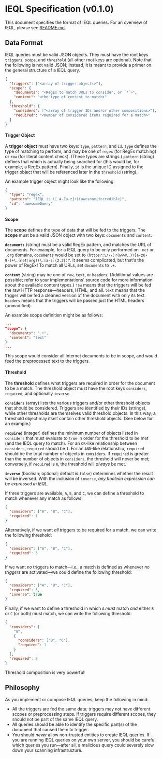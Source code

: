 # IEQL Specification (v0.1.0)

This document specifies the format of IEQL queries. For an overview of IEQL, please see [README.md](README.md).

## Data Format

IEQL queries must be valid JSON objects. They must have the root keys `triggers`, `scope`, and `threshold` (all other root keys are optional). Note that the following is not valid JSON; instead, it is meant to provide a primer on the general structure of a IEQL query.

```json
{
  "triggers": ["<array of trigger objects>"],
  "scope": {
    "documents": "<RegEx to match URLs to consider, or `*`>",
    "content": "<the type of content to match>"
  },
  "threshold": {
    "considers": ["<array of trigger IDs and/or other compositions>"],
    "required": "<number of considered items required for a match>"
  }
}
```

#### Trigger Object

A **trigger object** must have two keys: `type`, `pattern`, and `id`. `type` defines the type of matching to perform, and may be one of `regex` (for RegEx matching) or `raw` (for literal content check). (These types are strings.) `pattern` (string) defines that which is actually being searched for (this would be, for example, a RegEx pattern). Finally, `id` is the unique ID assigned to the trigger object that will be referenced later in the `threshold` (string).

An example trigger object might look like the following:

```json
{
  "type": "regex",
  "pattern": "IEQL is ([ A-Za-z]+)(awesome|incredible)",
  "id": "awesomeQuery"
}
```

#### Scope

The **scope** defines the type of data that will be fed to the triggers. The **scope** must be a valid JSON object with two keys: `documents` and `content`.

**`documents`** (string) must be a valid RegEx pattern, and matches the URL of documents. For example, for a IEQL query to be only performed on `.net` or `.org` domains, `documents` would be set to `(https?:\/\/)?(www\.)?[a-z0-9-]+\.(net|org)(\.[a-z]{2,3})?`. It seems complicated, but that's the power of RegEx! To match all URLs, set `documents` to `.+`.

**`content`** (string) may be one of `raw`, `text`, or `headers`. (Additional values are possible; refer to your implementations' source code for more information about the available content types.) `raw` means that the triggers will be fed the raw HTTP response—headers, HTML, and all. `text` means that the trigger will be fed a cleaned version of the document with only its text. `headers` means that the triggers will be passed just the HTML headers (unmodified).

An example scope definition might be as follows:

```json
...
"scope": {
  "documents": ".+",
  "content": "text"
}
...
```

This scope would consider all Internet documents to be in scope, and would feed the preprocessed text to the triggers.

#### Threshold

The **threshold** defines what triggers are required in order for the document to be a match. The threshold object must have the root keys `considers`, `required`, and optionally `inverse`.

**`considers`** (array) lists the various triggers and/or other threshold objects that should be considered. Triggers are identified by their IDs (strings), while other thresholds are themselves valid threshold objects. In this way, a threshold object may itself contain other threshold objects. (See below for an example.)

**`required`** (integer) defines the minimum number of objects listed in `considers` that must evaluate to `true` in order for the threshold to be met (and the IEQL query to match). For an `OR`-like relationship between `considers`, `required` should be `1`. For an `AND`-like relationship, `required` should be the total number of objects in `considers`. If `required` is greater than the number of objects in `considers`, the threshold will never be met; conversely, if `required` is `0`, the threshold will _always_ be met.

**`inverse`** (boolean; optional; default is `false`) determines whether the result will be inversed. With the inclusion of `inverse`, _any boolean expression can be expressed in IEQL_.

If three triggers are available, `A`, `B`, and `C`, we can define a threshold to match whenever any match as follows:

```json
{
  "considers": ["A", "B", "C"],
  "required": 1
}
```

Alternatively, if we want _all_ triggers to be required for a match, we can write the following threshold:

```json
{
  "considers": ["A", "B", "C"],
  "required": 3
}
```

If we want _no_ triggers to match—i.e., a match is defined as whenever _no triggers_ are activated—we could define the following threshold:

```json
{
  "considers": ["A", "B", "C"],
  "required": 3,
  "inverse": true
}
```

Finally, if we want to define a threshold in which `A` _must_ match _and_ either `B` or `C` (or both) must match, we can write the following threshold:

```json
{
  "considers": [
    "A",
    {
      "considers": ["B", "C"],
      "required": 1
    }
  ],
  "required": 2
}
```

Threshold composition is very powerful!

## Philosophy

As you implement or compose IEQL queries, keep the following in mind:

- All the triggers are fed the same data; triggers may not have different scopes or preprocessing steps. If triggers require different scopes, they should not be part of the same IEQL query.
- All queries should be able to identify the specific part(s) of the document that caused them to trigger.
- You should _never_ allow non-trusted entities to create IEQL queries. If you are running IEQL queries on your own server, you should be careful which queries you run—after all, a malicious query could severely slow down your scanning infrastructure.
